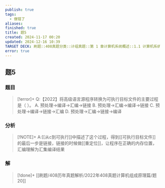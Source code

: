 ```yaml
---
publish: true
tags:
  - 做错了
aliases: 
finished: true
title: 题5
created: 2024-11-17 00:20
updated: 2024-12-16 10:39
TARGET DECK: 刷题::408真题分类::计组真题::第 1 章计算机系统概述::1.1 计算机系统层次结构::题5
error: true
---
```

## 题5
### 题目
> [!error]+
> Q:【2022】将高级语言源程序转换为可执行目标文件的主要过程是（ ）。
> A. 预处理→编译→汇编→链接
> B. 预处理→汇编→编译→链接
> C. 预处理→编译→链接→汇编
> D. 预处理→汇编→链接→编译
### 分析
> [!NOTE]+
> A:[[从c到可执行]]中描述了这个过程，得到[[可执行目标文件]]的最后一步是链接，链接的时候做[[重定位]]，让程序在正确的内存位置，汇编理解为汇集编译结果
### 解
> [!done]+
> [[刷题/408历年真题解析/2022年408真题计算机组成原理篇/题20]]